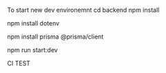 To start new dev environemnt
cd backend
npm install

npm install dotenv

npm install prisma @prisma/client


npm run start:dev

CI TEST